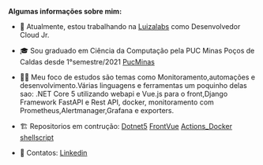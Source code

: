 
**Algumas informações sobre mim:**

- :briefcase: Atualmente, estou trabalhando na [Luizalabs](https://www.instagram.com/luizalabs/) como Desenvolvedor Cloud Jr.
- :mortar_board:  Sou graduado em Ciência da Computação pela PUC Minas Poços de Caldas desde 1°semestre/2021 [PucMinas](https://www.pucpcaldas.br/default.php)
- :man_technologist: Meu foco de estudos são temas como Monitoramento,automações e desenvolvimento.Várias linguagens e ferramentas um poquinho delas sao: .NET Core 5 utilizando webapi e Vue.js para o front,Django Framework FastAPI e Rest API, docker, monitoramento com Prometheus,Alertmanager,Grafana e exporters.
- :building_construction: Repositorios em contrução: [Dotnet5](https://github.com/Gabrielgsn30/Dotnet5) [FrontVue](https://github.com/Gabrielgsn30/FrontVue)  [Actions_Docker](https://github.com/Gabrielgsn30/cursoactions) [shellscript](https://github.com/Gabrielgsn30/Shellscript)

- :email: Contatos: [Linkedin](http://www.linkedin.com/in/gabriel-silva-nascimento-466aa7b0)
